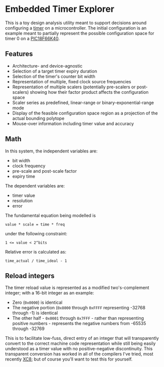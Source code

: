 # Embedded Timer Explorer

This is a toy design analysis utility meant to support decisions around 
configuring a 
[timer](https://en.wikipedia.org/wiki/Programmable_interval_timer) 
on a microcontroller. The initial configuration is an example meant to 
partially represent the possible configuration space for timer 0 on a 
[PIC18F66K40](https://ww1.microchip.com/downloads/en/DeviceDoc/40001842D.pdf).

## Features

- Architecture- and device-agnostic
- Selection of a target timer expiry duration
- Selection of the timer's counter bit width
- Representation of multiple, fixed clock source frequencies
- Representation of multiple scalers (potentially pre-scalers or post-scalers) 
  showing how their factor product affects the configuration space
- Scaler series as predefined, linear-range or binary-exponential-range mode
- Display of the feasible configuration space region as a projection of the
  actual bounding polytope
- Mouse-over information including timer value and accuracy

## Math

In this system, the independent variables are:
- bit width
- clock frequency
- pre-scale and post-scale factor
- expiry time

The dependent variables are:
- timer value
- resolution
- error

The fundamental equation being modelled is

    value * scale = time * freq

under the following constraint:

    1 <= value < 2^bits

Relative error is calculated as:

    time_actual / time_ideal - 1

## Reload integers

The timer reload value is represented as a modified two's-complement integer; with a 16-bit integer as an example:

- Zero (`0x0000`) is identical
- The negative portion (`0x8000` through `0xFFFF` representing -32768 through -1) is identical
- The other half - `0x0001` through `0x7FFF` - rather than representing positive numbers - represents the negative
  numbers from -65535 through -32769

This is to facilitate low-fuss, direct entry of an integer that will transparently convert to the correct machine code
representation while still being easily understood as a timer value with no positive-negative discontinuity. This
transparent conversion has worked in all of the compilers I've tried, most recently
[XC8](https://www.microchip.com/en-us/tools-resources/develop/mplab-xc-compilers); 
but of course you'll want to test this for yourself.
